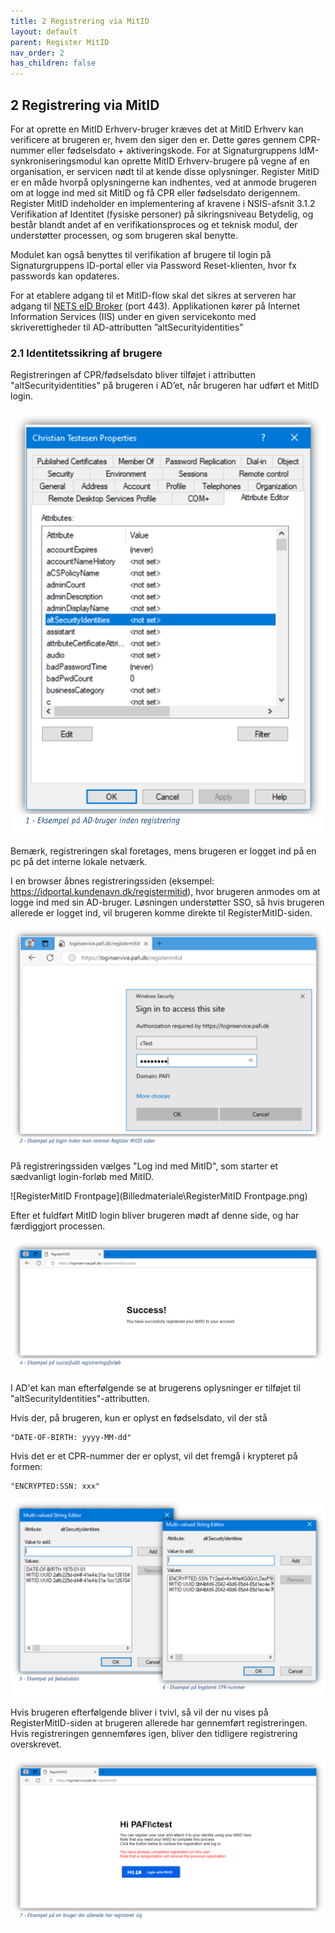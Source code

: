 ```yaml
---
title: 2 Registrering via MitID
layout: default
parent: Register MitID
nav_order: 2
has_children: false
---
```


## 2 Registrering via MitID

For at oprette en MitID Erhverv-bruger kræves det at MitID Erhverv kan verificere at brugeren er, hvem den
siger den er. Dette gøres gennem CPR-nummer eller fødselsdato + aktiveringskode. For at Signaturgruppens
IdM-synkroniseringsmodul kan oprette MitID Erhverv-brugere på vegne af en organisation, er servicen nødt
til at kende disse oplysninger. Register MitID er en måde hvorpå oplysningerne kan indhentes, ved at anmode
brugeren om at logge ind med sit MitID og få CPR eller fødselsdato derigennem.\
Register MitID indeholder en implementering af kravene i NSIS-afsnit 3.1.2 Verifikation af Identitet (fysiske
personer) på sikringsniveau Betydelig, og består blandt andet af en verifikationsproces og et teknisk modul, 
der understøtter processen, og som brugeren skal benytte.

Modulet kan også benyttes til verifikation af brugere til login på Signaturgruppens ID-portal eller via Password Reset-klienten, 
hvor fx passwords kan opdateres.

For at etablere adgang til et MitID-flow skal det sikres at serveren har adgang til [NETS eID Broker](https://netseidbroker.dk)
(port 443). Applikationen kører på Internet Information Services (IIS) under en given servicekonto med
skriverettigheder til AD-attributten ”altSecurityidentities”

### 2.1 Identitetssikring af brugere

Registreringen af CPR/fødselsdato bliver tilføjet i attributten "altSecurityidentities" på brugeren i AD’et, når
brugeren har udført et MitID login.

![AD-Bruger](Billedmateriale\ADBruger.png)

Bemærk, registreringen skal foretages, mens brugeren er logget ind på en pc på det interne lokale netværk.

I en browser åbnes registreringssiden (eksempel: https://idportal.kundenavn.dk/registermitid), hvor brugeren anmodes
om at logge ind med sin AD-bruger. Løsningen understøtter SSO, så hvis brugeren allerede er
logget ind, vil brugeren komme direkte til RegisterMitID-siden.

![Formbased Login](Billedmateriale\FormbasedLogin.png)

På registreringssiden vælges "Log ind med MitID", som starter et sædvanligt login-forløb med MitID.

![RegisterMitID Frontpage](Billedmateriale\RegisterMitID Frontpage.png)

Efter et fuldført MitID login bliver brugeren mødt af denne side, og har færdiggjort processen.

![RegisterMitIDSucess](Billedmateriale\RegisterMitIDSucess.png)

I AD'et kan man efterfølgende se at brugerens oplysninger er tilføjet til "altSecurityIdentities"-attributten.

Hvis der, på brugeren, kun er oplyst en fødselsdato, vil der stå
```
"DATE-OF-BIRTH: yyyy-MM-dd"
```

Hvis det er et CPR-nummer der er oplyst, vil det fremgå i krypteret på formen:

```
"ENCRYPTED:SSN: xxx"
```

![Værdier i altSecurityIdentities](Billedmateriale\ADaltSecurityIdentitiers.png)

Hvis brugeren efterfølgende bliver i tvivl, så vil der nu vises på RegisterMitID-siden at brugeren allerede har gennemført registreringen.
Hvis registreringen gennemføres igen, bliver den tidligere registrering overskrevet.

![Allerede registreret bruger](Billedmateriale\RegisterMitIDExisting.png)